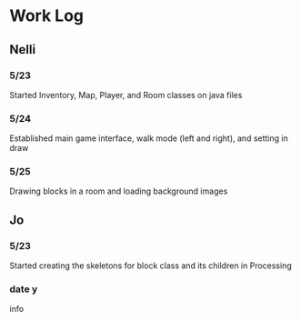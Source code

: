 # Work Log

## Nelli

### 5/23
Started Inventory, Map, Player, and Room classes on java files

### 5/24

Established main game interface, walk mode (left and right), and setting in draw

### 5/25

Drawing blocks in a room and loading background images


## Jo

### 5/23

Started creating the skeletons for block class and its children in Processing

### date y

info
